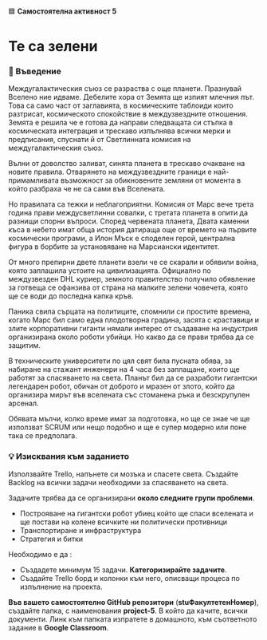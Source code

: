 🟦 **Самостоятелна активност 5**
# Те са зелени

### 🚀 Въведение

Междугалактическия съюз се разраства с още планети. Празнувай Вселено ние идваме. Дебелите хора от Земята ще изпият млечния път. Това са само част от заглавията, в космическите таблоиди които разтрисат, космическото спокойствие в междузвездните отношения. Земята е решила че е готова да направи следващата си стъпка в космическата интеграция и трескаво изпълнява всички мерки и предписания, спуснати й от Светлинната комисия на междугалактическия съюз. 

Вълни от доволство заливат, синята планета в трескаво очакване на новите правила. Отварянето на междузвездните граници е най-примамливата възможност за обикновените земляни от момента в който разбраха че не са сами във Вселената. 

Но правилата са тежки и неблагоприятни. Комисия от Марс вече трета година прави междусветлинни совалки, с третата планета в опити да разнищи спорни въпроси. Според червената планета, Двата каменни къса в небето имат обща история датираща още от времето на първите космически програми, а Илон Мъск е споделен герой, централна фигура в борбите за установяване на Марсиански идентитет. 

От много препирни двете планети взели че се скарали и обявили война, която заплашила устоите на цивилизацията. Официално по междузвезден DHL куриер, земното правителство получило обявление за готвеща се офанзива от страна на малките зелени човечета, която ще се води до последна капка кръв. 

Паника свила сърцата на политиците, спомнили си простите времена, когато Марс бил само една плодотворна градина, засята с краставици и злите корпоративни гиганти нямали интерес от създаване на индустрия организирана около роботи убийци. Но какво да се прави трябва да се защитим. 

В техническите университети по цял свят била пусната обява, за набиране на стажант инженери на 4 часа без заплащане, които ще работят за спасяването на света. Планът бил да се разработи гигантски легендарен робот, обичан от доброто и мразен от злото, който да организира мирът във вселената със стоманена ръка  и безскрупулен арсенал. 

Обявата мълчи, колко време имат за подготовка, но ще се знае че ще използват SCRUM или нещо подобно и ще е супер модерно или поне така се предполага. 

### 💡 Изисквания към заданието

Използвайте Trello, напънете си мозъка и спасете света. Създайте Backlog на всички задачи необходими за спасяването на света. 

Задачите трябва да се организирани **около следните групи проблеми**.

- Построяване на гигантски робот убиец който ще спаси вселената и ще постави на колене всичките ни политически противници
- Транспортиране и инфраструктура
- Стратегия и битки

Необходимо е да :
- Създадете минимум 15 задачи. **Категоризирайте задачите**. 
- Създайте Trello борд и колонки към него, описващи процеса по изпълнение на проекта. 

**Във вашето самостоятелно GitHub репозитори** (**stuФакултетенНомер**), създайте папка, с наименования **project-5**. В който да качите, всички документи. Линк към папката изпратете в домашното, към съответното задание в **Google Classroom**.

